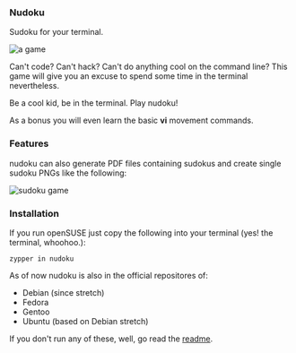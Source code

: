 ### Nudoku
Sudoku for your terminal.

![a game](https://i.postimg.cc/q7dC8RJz/nudoku-1-0-0.png)

Can't code? Can't hack? Can't do anything cool on the command line?
This game will give you an excuse to spend some time in the terminal nevertheless.

Be a cool kid, be in the terminal. Play nudoku!

As a bonus you will even learn the basic **vi** movement commands.


### Features 
nudoku can also generate PDF files containing sudokus and create single sudoku PNGs like the following:

![sudoku game](https://i.postimg.cc/bYbrRP5n/sudoku.png)

### Installation

If you run openSUSE just copy the following into your terminal (yes! the terminal, whoohoo.):

`zypper in nudoku`

As of now nudoku is also in the official repositores of:
* Debian (since stretch)
* Fedora
* Gentoo
* Ubuntu (based on Debian stretch)

If you don't run any of these, well, go read the [readme](https://github.com/jubalh/nudoku/blob/master/README.md).
